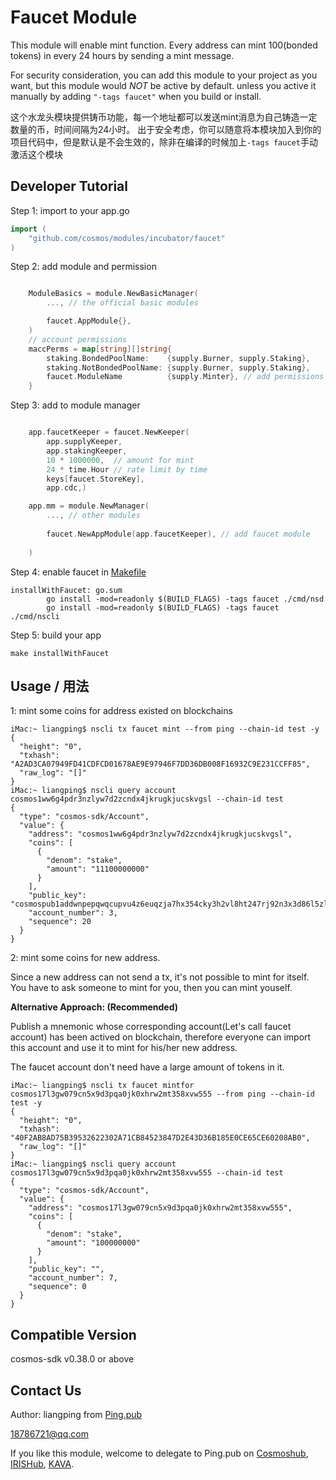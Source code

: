 # Faucet Module

This module will enable mint function. Every address can mint 100(bonded tokens) in every 24 hours by sending a mint message. 

For security consideration, you can add this module to your project as you want, but this module would *NOT* be active by default. unless you active it manually by adding `"-tags faucet"` when you build or install. 

这个水龙头模块提供铸币功能，每一个地址都可以发送mint消息为自己铸造一定数量的币，时间间隔为24小时。
出于安全考虑，你可以随意将本模块加入到你的项目代码中，但是默认是不会生效的，除非在编译的时候加上`-tags faucet`手动激活这个模块

## Developer Tutorial

Step 1: import to your app.go
```go
import (
	"github.com/cosmos/modules/incubator/faucet"
)
```

Step 2: add module and permission
```go

	ModuleBasics = module.NewBasicManager(
		..., // the official basic modules

		faucet.AppModule{},
	)
	// account permissions
	maccPerms = map[string][]string{
		staking.BondedPoolName:    {supply.Burner, supply.Staking},
		staking.NotBondedPoolName: {supply.Burner, supply.Staking},
		faucet.ModuleName          {supply.Minter}, // add permissions for faucet
	}

```

Step 3: add to module manager
```go

	app.faucetKeeper = faucet.NewKeeper(
		app.supplyKeeper, 
		app.stakingKeeper, 
		10 * 1000000,  // amount for mint
		24 * time.Hour // rate limit by time
		keys[faucet.StoreKey], 
		app.cdc,)

	app.mm = module.NewManager(
		..., // other modules
		
		faucet.NewAppModule(app.faucetKeeper), // add faucet module
		
	)
```

Step 4: enable faucet in [Makefile](Makefile_Sample)
```
installWithFaucet: go.sum
		go install -mod=readonly $(BUILD_FLAGS) -tags faucet ./cmd/nsd
		go install -mod=readonly $(BUILD_FLAGS) -tags faucet ./cmd/nscli
```

Step 5: build your app
```
make installWithFaucet
```

## Usage / 用法

1: mint some coins for address existed on blockchains

``` 
iMac:~ liangping$ nscli tx faucet mint --from ping --chain-id test -y
{
  "height": "0",
  "txhash": "A2AD3CA07949FD41CDFCD01678AE9E97946F7DD36DB008F16932C9E231CCFF85",
  "raw_log": "[]"
}
iMac:~ liangping$ nscli query account cosmos1ww6g4pdr3nzlyw7d2zcndx4jkrugkjucskvgsl --chain-id test 
{
  "type": "cosmos-sdk/Account",
  "value": {
    "address": "cosmos1ww6g4pdr3nzlyw7d2zcndx4jkrugkjucskvgsl",
    "coins": [
      {
        "denom": "stake",
        "amount": "11100000000"
      }
    ],
    "public_key": "cosmospub1addwnpepqwqcupvu4z6euqzja7hx354cky3h2vl8ht247rj92n3x3d86l5zlzpslzjx",
    "account_number": 3,
    "sequence": 20
  }
}

```

2: mint some coins for new address.

Since a new address can not send a tx, it's not possible to mint for itself. You have to ask someone to mint for you, then you can mint youself.

**Alternative Approach: (Recommended)**

Publish a mnemonic whose corresponding account(Let's call faucet account) has been actived on blockchain, therefore everyone can import this account and use it to mint for his/her new address.

The faucet account don't need have a large amount of tokens in it.

```
iMac:~ liangping$ nscli tx faucet mintfor cosmos17l3gw079cn5x9d3pqa0jk0xhrw2mt358xvw555 --from ping --chain-id test -y
{
  "height": "0",
  "txhash": "40F2AB8AD75B39532622302A71CB84523847D2E43D36B185E0CE65CE60208AB0",
  "raw_log": "[]"
}
iMac:~ liangping$ nscli query account cosmos17l3gw079cn5x9d3pqa0jk0xhrw2mt358xvw555 --chain-id test
{
  "type": "cosmos-sdk/Account",
  "value": {
    "address": "cosmos17l3gw079cn5x9d3pqa0jk0xhrw2mt358xvw555",
    "coins": [
      {
        "denom": "stake",
        "amount": "100000000"
      }
    ],
    "public_key": "",
    "account_number": 7,
    "sequence": 0
  }
}

```
## Compatible Version

 cosmos-sdk v0.38.0 or above

## Contact Us

Author: liangping from [Ping.pub](https://ping.pub)

18786721@qq.com

If you like this module, welcome to delegate to Ping.pub on [Cosmoshub](https://cosmos.ping.pub), [IRISHub](https://iris.ping.pub), [KAVA](https://kava.ping.pub).
